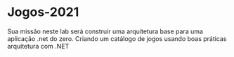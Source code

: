 # Jogos-2021
Sua missão neste lab será construir uma arquitetura base para uma aplicação .net do zero. Criando um catálogo de jogos usando boas práticas arquitetura com .NET
